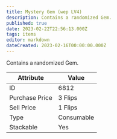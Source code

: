 ```yaml
---
title: Mystery Gem (wep LV4)
description: Contains a randomized Gem.
published: true
date: 2023-02-22T22:56:13.000Z
tags: items
editor: markdown
dateCreated: 2023-02-16T00:00:00.000Z
---
```


Contains a randomized Gem.

|Attribute|Value|
|-|-|
|ID|6812|
|Purchase Price|3 Flips|
|Sell Price|1 Flips|
|Type|Consumable|
|Stackable|Yes|

